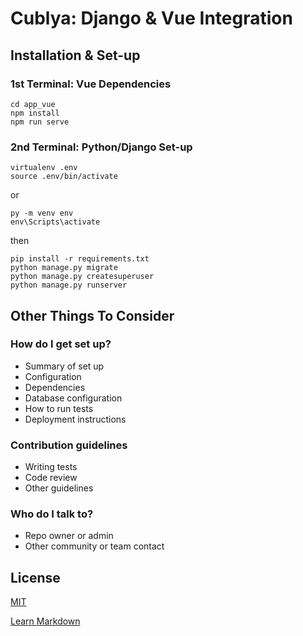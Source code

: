 # Cublya: Django & Vue Integration #

## Installation & Set-up ##

### 1st Terminal: Vue Dependencies ###
```
cd app_vue
npm install
npm run serve
```

### 2nd Terminal: Python/Django Set-up ###

```
virtualenv .env
source .env/bin/activate
```
or
```
py -m venv env
env\Scripts\activate
```

then
```
pip install -r requirements.txt
python manage.py migrate
python manage.py createsuperuser
python manage.py runserver
```

## Other Things To Consider ##

### How do I get set up? ###

* Summary of set up
* Configuration
* Dependencies
* Database configuration
* How to run tests
* Deployment instructions

### Contribution guidelines ###

* Writing tests
* Code review
* Other guidelines

### Who do I talk to? ###

* Repo owner or admin
* Other community or team contact

## License ##

[MIT](https://choosealicense.com/licenses/mit/)

[Learn Markdown](https://bitbucket.org/tutorials/markdowndemo)